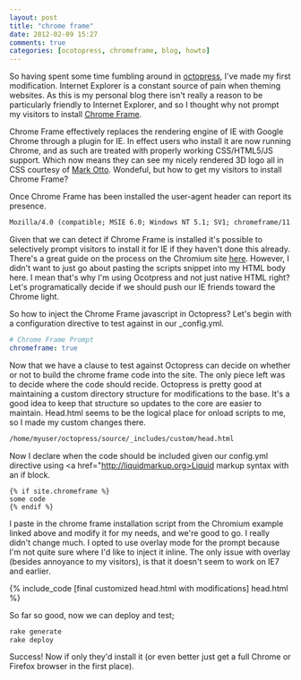 ```yaml
---
layout: post
title: "chrome frame"
date: 2012-02-09 15:27
comments: true
categories: [ocotopress, chromeframe, blog, howto] 
---
```

So having spent some time fumbling around in <a href="http://octopress.org">octopress</a>, I've made my first modification.  Internet Explorer is a constant source of pain when theming websites.  As this is my personal blog there isn't really a reason to be particularly friendly to Internet Explorer, and so I thought why not prompt my visitors to install <a href="http://code.google.com/chrome/chromeframe/">Chrome Frame</a>.

Chrome Frame effectively replaces the rendering engine of IE with Google Chrome through a plugin for IE.  In effect users who install it are now running Chrome, and as such are treated with properly working CSS/HTML5/JS support.  Which now means they can see my nicely rendered 3D logo all in CSS courtesy of <a href="http://www.markdott.com/2011/01/05/3d-text-using-just-css/">Mark Otto</a>.  Wondeful, but how to get my visitors to install Chrome Frame? 

Once Chrome Frame has been installed the user-agent header can report its presence.

``` apache Chrome Frame User-Agent Example
Mozilla/4.0 (compatible; MSIE 6.0; Windows NT 5.1; SV1; chromeframe/11.0.660.0)
```

Given that we can detect if Chrome Frame is installed it's possible to selectively prompt visitors to install it for IE if they haven't done this already.  There's a great guide on the process on the Chromium site <a href="http://www.chromium.org/developers/how-tos/chrome-frame-getting-started">here</a>.  However, I didn't want to just go about pasting the scripts snippet into my HTML body here.  I mean that's why I'm using Ocotpress and not just native HTML right?  Let's programatically decide if we should push our IE friends toward the Chrome light.  

So how to inject the Chrome Frame javascript in Octopress?  Let's begin with a configuration directive to test against in our _config.yml.  

``` yml _config.yml chrome frame directive
# Chrome Frame Prompt
chromeframe: true
```

Now that we have a clause to test against Octopress can decide on whether or not to build the chrome frame code into the site.  The only piece left was to decide where the code should recide.  Octopress is pretty good at maintaining a custom directory structure for modifications to the base.  It's a good idea to keep that structure so updates to the core are easier to maintain.  Head.html seems to be the logical place for onload scripts to me, so I made my custom changes there.

``` bash chrome frame custom html file location
/home/myuser/octopress/source/_includes/custom/head.html
```

Now I declare when the code should be included given our config.yml directive using <a href="http://liquidmarkup.org>Liquid</a> markup syntax with an if block.

``` liquid _config.yml option if block
{% if site.chromeframe %}
some code
{% endif %}
```

I paste in the chrome frame installation script from the Chromium example linked above and modify it for my needs, and we're good to go. I really didn't change much.  I opted to use overlay mode for the prompt because I'm not quite sure where I'd like to inject it inline.  The only issue with overlay (besides annoyance to my visitors), is that it doesn't seem to work on IE7 and earlier.

{% include_code [final customized head.html with modifications] head.html %}

So far so good, now we can deploy and test;

``` ruby build and deploy site changes
rake generate
rake deploy
```

Success!  Now if only they'd install it (or even better just get a full Chrome or Firefox browser in the first place).
